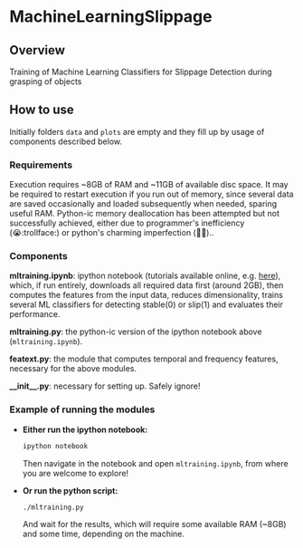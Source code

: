 # MachineLearningSlippage

## Overview

Training of Machine Learning Classifiers for Slippage Detection during grasping of objects

## How to use

Initially folders `data` and `plots` are empty and they fill up by usage of components described below.

### Requirements

Execution requires ~8GB of RAM and ~11GB of available disc space. It may be required to restart execution if you run out of memory, since several data are saved occasionally and loaded subsequently when needed, sparing useful RAM. Python-ic memory deallocation has been attempted but not successfully achieved, either due to programmer's inefficiency (:sob::trollface:) or python's charming imperfection (:yellow_heart::snake:)..

### Components

**mltraining.ipynb**: ipython notebook (tutorials available online, e.g. [here](http://cs231n.github.io/ipython-tutorial/)),
which, if run entirely, downloads all required data first (around 2GB), then computes the features from the input data,
reduces dimensionality, trains several ML classifiers for detecting stable(0) or slip(1) and evaluates their performance.

**mltraining.py**: the python-ic version of the ipython notebook above (`mltraining.ipynb`).

**featext.py**: the module that computes temporal and frequency features, necessary for the above modules.

**\_\_init\_\_.py**: necessary for setting up. Safely ignore!

### Example of running the modules

* **Either run the ipython notebook:**

  ```bash
  ipython notebook
  ```

  Then navigate in the notebook and open `mltraining.ipynb`, from where you are welcome to explore!

* **Or run the python script:**  

  ```bash
  ./mltraining.py
  ```

  And wait for the results, which will require some available RAM (~8GB) and some time, depending on the machine.
